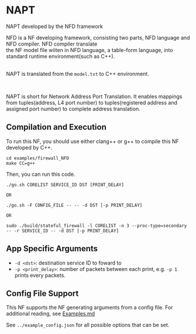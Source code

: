 NAPT
==
NAPT developed by the NFD framework


NFD is a NF developing framework, consisting two parts, NFD language and NFD compiler. NFD compiler translate <br>
the NF model file wiiten in NFD language, a table-form language, into standard runtime environment(such as C++).<br><br>


NAPT is translated from the `model.txt` to C++ environment. <br>
  
 <br>
 
NAPT is short for Network Address Port Translation. It enables mappings from tuples(address, L4 port number) to tuples(registered address and assigned port number) to complete address translation.
<br>
 



Compilation and Execution
--

To run this NF, you should use either clang++ or g++ to compile this NF developed by C++.

```
cd examples/firewall_NFD
make CC=g++

```

Then, you can run this code.

```
./go.sh CORELIST SERVICE_ID DST [PRINT_DELAY]

OR

./go.sh -F CONFIG_FILE -- -- -d DST [-p PRINT_DELAY]

OR

sudo ./build/stateful_firewall -l CORELIST -n 3 --proc-type=secondary -- -r SERVICE_ID -- -d DST [-p PRINT_DELAY]
```

App Specific Arguments
--
  - `-d <dst>`: destination service ID to foward to
  - `-p <print_delay>`: number of packets between each print, e.g. `-p 1` prints every packets.

Config File Support
--
This NF supports the NF generating arguments from a config file. For additional reading, see [Examples.md](../../docs/Examples.md)

See `../example_config.json` for all possible options that can be set.
